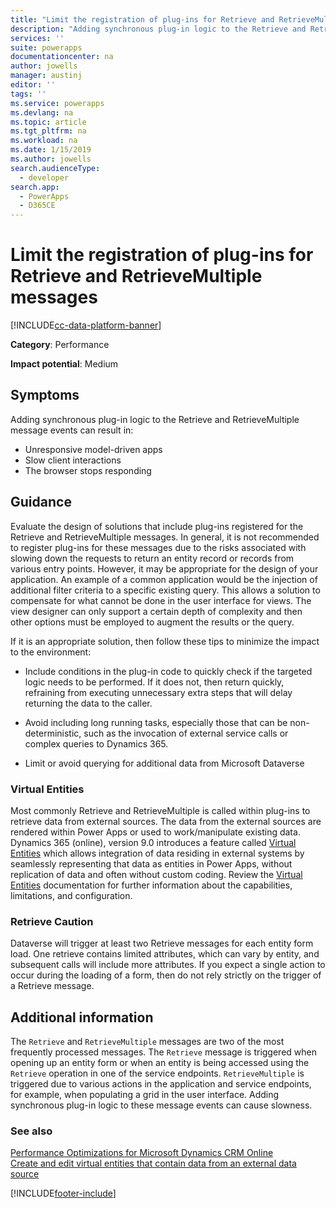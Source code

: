 ```yaml
---
title: "Limit the registration of plug-ins for Retrieve and RetrieveMultiple messages | MicrosoftDocs"
description: "Adding synchronous plug-in logic to the Retrieve and RetrieveMultiple message events can cause slowness."
services: ''
suite: powerapps
documentationcenter: na
author: jowells
manager: austinj
editor: ''
tags: ''
ms.service: powerapps
ms.devlang: na
ms.topic: article
ms.tgt_pltfrm: na
ms.workload: na
ms.date: 1/15/2019
ms.author: jowells
search.audienceType: 
  - developer
search.app: 
  - PowerApps
  - D365CE
---
```

# Limit the registration of plug-ins for Retrieve and RetrieveMultiple messages

[!INCLUDE[cc-data-platform-banner](../../../../includes/cc-data-platform-banner.md)]

**Category**: Performance

**Impact potential**: Medium

<a name='symptoms'></a>

## Symptoms

Adding synchronous plug-in logic to the Retrieve and RetrieveMultiple message events can result in:

- Unresponsive model-driven apps
- Slow client interactions
- The browser stops responding

<a name='guidance'></a>

## Guidance

Evaluate the design of solutions that include plug-ins registered for the Retrieve and RetrieveMultiple messages.  In general, it is not recommended to register plug-ins for these messages due to the risks associated with slowing down the requests to return an entity record or records from various entry points.  However, it may be appropriate for the design of your application. An example of a common application would be the injection of additional filter criteria to a specific existing query. This allows a solution to compensate for what cannot be done in the user interface for views.  The view designer can only support a certain depth of complexity and then other options must be employed to augment the results or the query.

If it is an appropriate solution, then follow these tips to minimize the impact to the environment:

- Include conditions in the plug-in code to quickly check if the targeted logic needs to be performed. If it does not, then return quickly, refraining from executing unnecessary extra steps that will delay returning the data to the caller.

- Avoid including long running tasks, especially those that can be non-deterministic, such as the invocation of external service calls or complex queries to Dynamics 365.

- Limit or avoid querying for additional data from Microsoft Dataverse

### Virtual Entities

Most commonly Retrieve and RetrieveMultiple is called within plug-ins to retrieve data from external sources. The data from the external sources are rendered within Power Apps or used to work/manipulate existing data. Dynamics 365 (online), version 9.0 introduces a feature called [Virtual Entities](/dynamics365/customer-engagement/developer/virtual-entities/get-started-ve) which allows integration of data residing in external systems by seamlessly representing that data as entities in Power Apps, without replication of data and often without custom coding. Review the [Virtual Entities](/dynamics365/customer-engagement/developer/virtual-entities/get-started-ve) documentation for further information about the capabilities, limitations, and configuration.

### Retrieve Caution

Dataverse will trigger at least two Retrieve messages for each entity form load.  One retrieve contains limited attributes, which can vary by entity, and subsequent calls will include more attributes.  If you expect a single action to occur during the loading of a form, then do not rely strictly on the trigger of a Retrieve message.

<a name='additional'></a>

## Additional information

The `Retrieve` and `RetrieveMultiple` messages are two of the most frequently processed messages. The `Retrieve` message is triggered when opening up an entity form or when an entity is being accessed using the `Retrieve` operation in one of the service endpoints. `RetrieveMultiple` is triggered due to various actions in the application and service endpoints, for example, when populating a grid in the user interface.  Adding synchronous plug-in logic to these message events can cause slowness.

<a name='seealso'></a>

### See also

[Performance Optimizations for Microsoft Dynamics CRM Online](/dynamics/s-e/)<br />
[Create and edit virtual entities that contain data from an external data source](../../../../maker/data-platform/create-edit-virtual-entities.md)<br />


[!INCLUDE[footer-include](../../../../includes/footer-banner.md)]